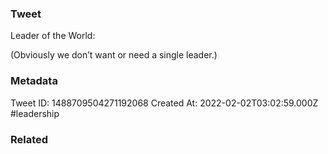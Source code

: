 ### Tweet
Leader of the World:

(Obviously we don’t want or need a single leader.)

### Metadata
Tweet ID: 1488709504271192068
Created At: 2022-02-02T03:02:59.000Z
#leadership

### Related

